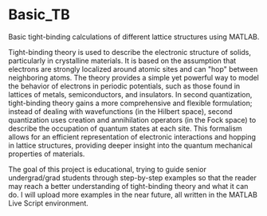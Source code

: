 # Basic_TB
Basic tight-binding calculations of different lattice structures using MATLAB.

Tight-binding theory is used to describe the electronic structure of solids, particularly in crystalline materials. It is based on the assumption that electrons are strongly localized around atomic sites and can "hop" between neighboring atoms. The theory provides a simple yet powerful way to model the behavior of electrons in periodic potentials, such as those found in lattices of metals, semiconductors, and insulators. In
second quantization, tight-binding theory gains a more comprehensive and flexible formulation; instead of dealing with wavefunctions (in the Hilbert space), second quantization uses creation and annihilation operators (in the Fock space) to describe the occupation of quantum states at each site. This formalism allows for an efficient representation of electronic interactions and hopping in lattice structures, providing deeper
insight into the quantum mechanical properties of materials. 

The goal of this project is educational, trying to guide senior undergrad/grad students through step-by-step examples so that the reader may reach a better understanding of tight-binding theory and what it can do. I will upload more examples in the near future, all written in the MATLAB Live Script environment.
